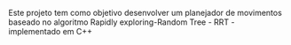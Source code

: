 Este projeto tem como objetivo desenvolver um planejador de movimentos baseado no algoritmo Rapidly exploring-Random Tree - RRT - implementado em C++